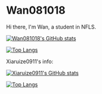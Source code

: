 # Wan081018  

Hi there, I'm Wan, a student in NFLS.  

[![Wan081018's GitHub stats](https://github-readme-stats.vercel.app/api?username=Wan081018&theme=tokyonight&show_icons=true)](https://github.com/anuraghazra/github-readme-stats)  

[![Top Langs](https://github-readme-stats.vercel.app/api/top-langs/?username=Wan081018&layout=compact&theme=tokyonight)](https://github.com/anuraghazra/github-readme-stats)  

Xiaruize0911's info:  

[![Xiaruize0911's GitHub stats](https://github-readme-stats.vercel.app/api?username=Xiaruize0911&theme=tokyonight&show_icons=true)](https://github.com/anuraghazra/github-readme-stats)  

[![Top Langs](https://github-readme-stats.vercel.app/api/top-langs/?username=Xiaruize0911&layout=compact&theme=tokyonight)](https://github.com/anuraghazra/github-readme-stats)  
